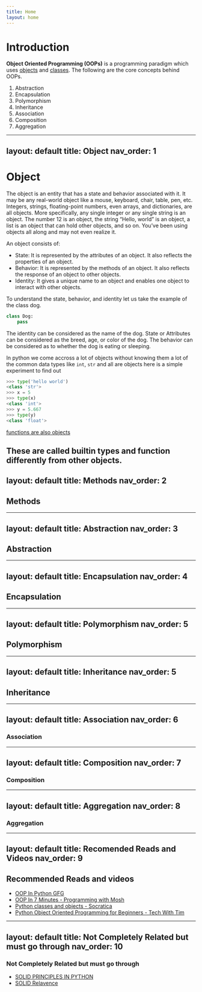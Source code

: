 ```yaml
---
title: Home
layout: home
---
```


# Introduction
**Object Oriented Programming (OOPs)** is a programming paradigm which uses [objects](https://en.wikipedia.org/wiki/Object_(computer_science)) and [classes](https://www.w3schools.com/python/python_classes.asp). The following are the core concepts behind OOPs.
1. Abstraction
2. Encapsulation
3. Polymorphism
4. Inheritance
5. Association
6. Composition
7. Aggregation
---
layout: default
title: Object
nav_order: 1
---
# Object 
The object is an entity that has a state and behavior associated with it. It may be any real-world object like a mouse, keyboard, chair, table, pen, etc. Integers, strings, floating-point numbers, even arrays, and dictionaries, are all objects. More specifically, any single integer or any single string is an object. The number 12 is an object, the string “Hello, world” is an object, a list is an object that can hold other objects, and so on. You’ve been using objects all along and may not even realize it.

An object consists of:

- State: It is represented by the attributes of an object. It also reflects the properties of an object.
- Behavior: It is represented by the methods of an object. It also reflects the response of an object to other objects.
- Identity: It gives a unique name to an object and enables one object to interact with other objects.


To understand the state, behavior, and identity let us take the example of the class dog. 
``` python
class Dog:
    pass
```

The identity can be considered as the name of the dog.
State or Attributes can be considered as the breed, age, or color of the dog.
The behavior can be considered as to whether the dog is eating or sleeping.

In python we come accross a lot of objects without knowing them a lot of the common data types like `int`, `str` and all are objects here is a simple experiment to find out 
``` python
>>> type('hello world')
<class 'str'>
>>> x = 5
>>> type(x)
<class 'int'>
>>> y = 5.667
>>> type(y)   
<class 'float'>
```
[functions are also objects](/Objects/function_object.py)

These are called builtin types and function differently from other objects.
---
layout: default
title: Methods
nav_order: 2
---
## Methods
---
layout: default
title: Abstraction
nav_order: 3
---
## Abstraction
---
layout: default
title: Encapsulation
nav_order: 4
---
## Encapsulation
---
layout: default
title: Polymorphism
nav_order: 5
---
## Polymorphism
---
layout: default
title: Inheritance
nav_order: 5
---
## Inheritance
---
layout: default
title: Association
nav_order: 6
---
### Association
---
layout: default
title: Composition
nav_order: 7
---
### Composition
---
layout: default
title: Aggregation
nav_order: 8
---
### Aggregation
---
layout: default
title: Recomended Reads and Videos
nav_order: 9
---
## Recommended Reads and videos
- [OOP In Python GFG](https://www.geeksforgeeks.org/python-oops-concepts/)
- [OOP In 7 Minutes - Programming with Mosh](https://www.youtube.com/watch?v=PFmuCDHHpwk&pp=ygUZcHJvZ3JhbWluZyB3aXRoIG1vc2ggb29wcw%3D%3D)
- [Python classes and objects - Socratica ](https://www.youtube.com/watch?v=apACNr7DC_s&pp=ygUZcHJvZ3JhbWluZyB3aXRoIG1vc2ggb29wcw%3D%3D)
- [Python Object Oriented Programming for Beginners - Tech With Tim](https://www.youtube.com/watch?v=JeznW_7DlB0&t=659s&pp=ygUZcHJvZ3JhbWluZyB3aXRoIG1vc2ggb29wcw%3D%3D )

---
layout: default
title: Not Completely Related but must go through
nav_order: 10
---
### Not Completely Related but must go through
- [SOLID PRINCIPLES IN PYTHON](https://www.youtube.com/watch?v=pTB30aXS77U&pp=ygUQYXJqYW4gY29kZXMgb29wcw%3D%3D)
- [SOLID Relavence](https://blog.cleancoder.com/uncle-bob/2020/10/18/Solid-Relevance.html)

